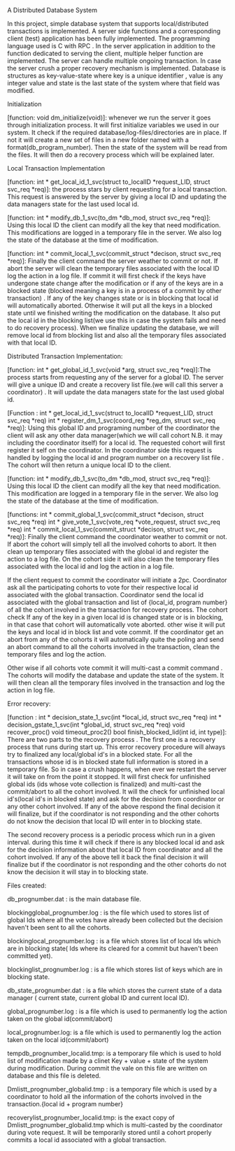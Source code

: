 

A Distributed Database System

In this project, simple database system that supports local/distributed transactions is implemented. A server side functions and a corresponding client (test) application has been fully implemented. The programming language used is C with RPC . In the server application in addition to the function dedicated to serving the client, multiple helper function are implemented. The server can handle multiple ongoing transaction. In case the server crush a proper recovery mechanism is implemented. Database is structures as key-value-state where key is a unique identifier , value is any integer value and state is the last state of the system where that field was modified.

Initialization 

[function: void dm_initialize(void)]: whenever we run the server it goes through initialization process.
It will first initialize variables we used in our system. It check if the required database/log-files/directories are in place. If not it will create a new set of files in a new folder named with a format(db_program_number). Then the state of the system will be read from the files. It will then do a recovery process which will be explained later.

Local Transaction Implementation

[function: int * get_local_id_1_svc(struct to_localID *request_LID, struct svc_req *req)]: the process stars by client requesting for a local transaction. This request is answered by the server by giving a local ID and updating the data managers state for the last used local id. 

[function: int * modify_db_1_svc(to_dm *db_mod, struct svc_req *req)]: Using this local ID the client can modify all the key that need modification. This modifications are logged in a temporary file in the server. We also log the state of the database at the time of modification.


[function: int * commit_local_1_svc(commit_struct *decison, struct svc_req *req)]: Finally the client command the server weather to commit or not. If abort the server will clean the temporary files associated with the local ID log the action in a log file. If commit it will first check if the keys have undergone state change after the modification or if any of the keys are in a blocked state (blocked meaning a key is in a process of a commit by other transaction) . If any of the key changes state or is in blocking that local id will automatically aborted. Otherwise it will put all the keys in a blocked state until we finished writing the modification on the database. It also put the local id in the blocking list(we use this in case the system fails and need to do recovery process). When we finalize updating the database, we will remove local id from blocking list and also all the temporary files associated with that local ID.

Distributed Transaction Implementation:

[function: int * get_global_id_1_svc(void *arg, struct svc_req *req)]:The process starts from requesting any of the server for a global ID. The server will give a unique ID and create a recovery list file.(we will call this server a coordinator) . It will update the data managers state for the last used global id.

[Function : int * get_local_id_1_svc(struct to_localID *request_LID, struct svc_req *req)
int * register_dm_1_svc(coord_reg *reg_dm, struct svc_req *req)]: Using this global ID and programing number of the coordinator the client will ask any other data manager(which we will call cohort N.B. it may including the coordinator itself) for a local id. The requested cohort will first register it self on the coordinator. In the coordinator side this request is handled by logging the local id and program number on a recovery list file . The cohort will then return a unique local ID to the client.

[function: int * modify_db_1_svc(to_dm *db_mod, struct svc_req *req)]: Using this local ID the client can modify all the key that need modification. This modification are logged in a temporary file in the server. We also log the state of the database at the time of modification.

[functions: int * commit_global_1_svc(commit_struct *decison, struct svc_req *req)
int * give_vote_1_svc(vote_req *vote_request, struct svc_req *req)
int * commit_local_1_svc(commit_struct *decison, struct svc_req *req)]: Finally the client command the coordinator weather to commit or not. If abort the cohort will simply tell all the involved cohorts to abort. It then clean up temporary files associated with the global id and register the action to a log file. On the cohort side it will also clean the temporary files associated with the local id and log the action in a log file.

If the client request to commit the coordinator will initiate a 2pc. Coordinator ask all the participating cohorts to vote for their respective local id associated with the global transaction. Coordinator send the local id associated with the global transaction and list of {local_id, program number} of all the cohort involved in the transaction for recovery process. The cohort check If any of the key in a given local id is changed state or is in blocking, in that case that cohort will automatically vote aborted. other wise it will put the keys and local id in block list and vote commit.
If the coordinator get an abort from any of the cohorts it will automatically quite the poling and send an abort command to all the cohorts involved in the transaction, clean the temporary files and log the action.

Other wise if all cohorts vote commit it will multi-cast a commit command . The cohorts will modify the database and update the state of the system. It will then clean all the temporary files involved in the transaction and log the action in log file.

Error recovery:

[function : int * decision_state_1_svc(int *local_id, struct svc_req *req)
int * decision_gstate_1_svc(int *global_id, struct svc_req *req)
void recover_proc()
void timeout_proc2()
bool finish_blocked_lid(int id, int type)]: There are two parts to the recovery process . The first one is a recovery process that runs during start up. This error recovery procedure will always try to finalized any local/global id's in a blocked state. For all the transactions whose id is in blocked state full information is stored in a temporary file. So in case a crush happens, when ever we restart the server it will take on from the point it stopped. It will first check for unfinished global ids (ids whose vote collection is finalized) and multi-cast the commit/abort to all the cohort involved. It will the check for unfinished local id's(local id's in blocked state) and ask for the decision from coordinator or any other cohort involved. If any of the above respond the final decision it will finalize, but if the coordinator is not responding and the other cohorts do not know the decision that local ID will enter in to blocking state.

The second recovery process is a periodic process which run in a given interval. during this time it will check if there is any blocked local id and ask for the decision information about that local ID from coordinator and all the cohort involved. If any of the above tell it back the final decision it will finalize but if the coordinator is not responding and the other cohorts do not know the decision it will stay in to blocking state.


Files created:

db_prognumber.dat : is the main database file.

blockingglobal_prognumber.log : is the file which used to stores list of global Ids where all the votes have already been collected but the decision haven't been sent to all the cohorts.

blockinglocal_prognumber.log : is a file which stores list of local Ids which are in blocking state( Ids where its cleared for a commit but haven't been committed yet).

blockinglist_prognumber.log : is a file which stores list of keys which are in blocking state.

db_state_prognumber.dat : is a file which stores the current state of a data manager ( current state, current global ID and current local ID).

global_prognumber.log : is a file which is used to permanently log the action taken on the global id(commit/abort)

local_prognumber.log: is a file which is used to permanently log the action taken on the local id(commit/abort)

tempdb_prognumber_localid.tmp: is a temporary file which is used to hold list of modification made by a clinet Key + value + state of the system during modification. During commit the vale on this file are written on database and this file is deleted.

Dmlistt_prognumber_globalid.tmp : is a temporary file which is used by a coordinator to hold all the information of the cohorts involved in the transaction.{local id + program number}

recoverylist_prognumber_localid.tmp: is the exact copy of Dmlistt_prognumber_globalid.tmp which is multi-casted by the coordinator during vote request. It will be temporarily stored until a cohort properly commits a local id associated with a global transaction.

